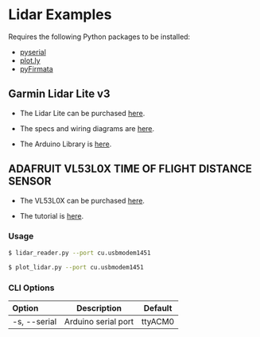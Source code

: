 # Lidar Examples


Requires the following Python packages to be installed:

* [pyserial](http://www.athenian-robotics.org/pyserial/)  
* [plot.ly](http://www.athenian-robotics.org/plotly/) 
* [pyFirmata](http://www.athenian-robotics.org/pyfirmata/) 

## Garmin Lidar Lite v3

* The Lidar Lite can be purchased [here](https://www.sparkfun.com/products/14032).

* The specs and wiring diagrams are 
[here](http://static.garmin.com/pumac/LIDAR_Lite_v3_Operation_Manual_and_Technical_Specifications.pdf).

* The Arduino Library is [here](https://github.com/garmin/LIDARLite_v3_Arduino_Library).

## ADAFRUIT VL53L0X TIME OF FLIGHT DISTANCE SENSOR

* The VL53L0X can be purchased [here](https://www.adafruit.com/products/3317).

* The tutorial is [here](https://learn.adafruit.com/adafruit-vl53l0x-micro-lidar-distance-sensor-breakout).


### Usage 
```bash
$ lidar_reader.py --port cu.usbmodem1451 
```

```bash
$ plot_lidar.py --port cu.usbmodem1451 
```

### CLI Options

| Option         | Description                                        | Default |
|:---------------|----------------------------------------------------|---------|
| -s, --serial   | Arduino serial port                                | ttyACM0 |
